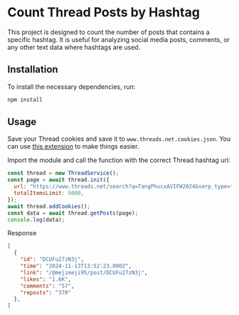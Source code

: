 # Count Thread Posts by Hashtag

This project is designed to count the number of posts that contains a specific hashtag. It is useful for analyzing social media posts, comments, or any other text data where hashtags are used.

## Installation

To install the necessary dependencies, run:

```bash
npm install
```

## Usage

Save your Thread cookies and save it to `www.threads.net.cookies.json`. You can use [this extension](https://chromewebstore.google.com/detail/export-cookie-json-file-f/nmckokihipjgplolmcmjakknndddifde) to make things easier.

Import the module and call the function with the correct Thread hashtag url:

```javascript
const thread = new ThreadService();
const page = await thread.init({
  url: "https://www.threads.net/search?q=TangPhucxAVIFW2024&serp_type=tags&tag_id=18429295165076180&filter=recent",
  totalItemsLimit: 5000,
});
await thread.addCookies();
const data = await thread.getPosts(page);
console.log(data);
```

Response

```json
[
  {
    "id": "DCUFu27zN3j",
    "time": "2024-11-13T13:52:23.000Z",
    "link": "/@mejimeji95/post/DCUFu27zN3j",
    "likes": "1.6K",
    "comments": "57",
    "reposts": "370"
  },
]
```
